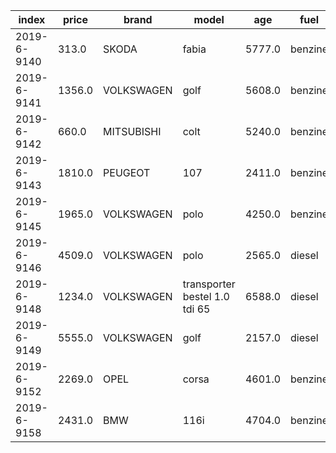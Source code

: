 index|price|brand|model|age|fuel|odometer|days_since_inspection_invalid|age_at_import|body_type|displacement|number_of_cylinders|power|weight|registration_tax|sale_price|number_of_seats|number_of_doors|color|fwd|top_speed|length|height|width|number_of_gears|energy_label
-----|-----|-----|-----|-----|-----|-----|-----|-----|-----|-----|-----|-----|-----|-----|-----|-----|-----|-----|-----|-----|-----|-----|-----|-----|-----
2019-6-9140|313.0|SKODA|fabia|5777.0|benzine|167336.0|241.0|0.0|stationwagen|1390.0|4.0|55.0|1070.0|2728.0||5|4|GRIJS|False|170.0|4325.0|1495.0|1646.0|5.0|G
2019-6-9141|1356.0|VOLKSWAGEN|golf|5608.0|benzine|213073.0|-27.0|0.0|hatchback|1390.0|4.0|55.0|1164.0|4065.0||5|4|BLAUW|False|164.0|4304.0|1505.0|1759.0|5.0|G
2019-6-9142|660.0|MITSUBISHI|colt|5240.0|benzine|195303.0|-147.0|0.0|hatchback|1332.0|4.0|70.0|930.0|2532.0||5|2|ROOD|False|180.0|3820.0|1520.0|1695.0|5.0|G
2019-6-9143|1810.0|PEUGEOT|107|2411.0|benzine|116462.0|-286.0|1966.0|hatchback|998.0|3.0|50.0|775.0||9770.0|4|2|ROOD|False|157.0|3435.0|1470.0|1630.0|5.0|C
2019-6-9145|1965.0|VOLKSWAGEN|polo|4250.0|benzine|225013.0|94.0|0.0|hatchback|1390.0|4.0|59.0|988.0|3764.0||5|-1|GRIJS|False|175.0|4012.0|1482.0|1650.0|5.0|G
2019-6-9146|4509.0|VOLKSWAGEN|polo|2565.0|diesel|100454.0|9.0|0.0|hatchback|1199.0|3.0|55.0|1050.0||17234.0|5|-1|ZWART|False|173.0|4064.0|1488.0|1682.0|5.0|C
2019-6-9148|1234.0|VOLKSWAGEN|transporter bestel 1.0 tdi 65|6588.0|diesel|245242.0|-60.0|0.0|bestelwagen|2461.0|5|65.0|1746.0|||-1|-1|N.v.t.|||0.0||1840.0||
2019-6-9149|5555.0|VOLKSWAGEN|golf|2157.0|diesel|245017.0|-132.0|1896.0|stationwagen|1598.0|4.0|77.0|1373.0|360.0|33274.0|5|4|ZWART|False|190.0|4631.0|1524.0|1781.0|7.0|E
2019-6-9152|2269.0|OPEL|corsa|4601.0|benzine|84051.0|-194.0|0.0|hatchback|1229.0|4.0|59.0|1030.0|2761.0||5|2|GRIJS|False|168.0|4040.0|1488.0|1713.0|5.0|F
2019-6-9158|2431.0|BMW|116i|4704.0|benzine|189983.0|299.0|0.0|stationwagen|1596.0|4|85.0|1220.0|6782.0|28336.0|-1|-1|BLAUW|||4230.0||0.0||
